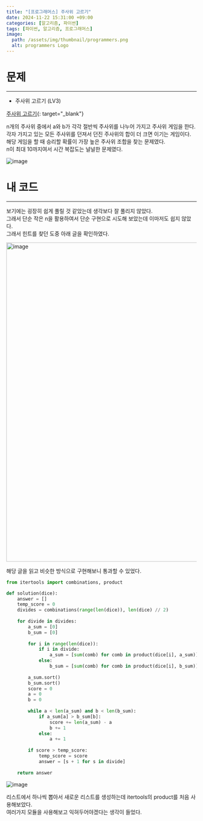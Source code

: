```yaml
---
title: "[프로그래머스] 주사위 고르기"
date: 2024-11-22 15:31:00 +09:00
categories: [알고리즘, 파이썬]
tags: [파이썬, 알고리즘, 프로그래머스]
image:
  path: /assets/img/thumbnail/programmers.png
  alt: programmers Logo
---
```

# 문제
---
- 주사위 고르기 (LV3)

[주사위 고르기](https://school.programmers.co.kr/learn/courses/30/lessons/258709){: target="_blank"}

n개의 주사위 중에서 a와 b가 각각 절반씩 주사위를 나누어 가지고 주사위 게임을 한다.   
각자 가지고 있는 모든 주사위를 던져서 던진 주사위의 합이 더 크면 이기는 게임이다.   
해당 게임을 할 때 승리할 확률이 가장 높은 주사위 조합을 찾는 문제였다.   
n이 최대 10까지여서 시간 복잡도는 널널한 문제였다.   

![image](https://github.com/user-attachments/assets/fd6acfbd-8709-4eb2-9f79-4e57163668a6)

# 내 코드
---
보기에는 굉장히 쉽게 풀릴 것 같았는데 생각보다 잘 풀리지 않았다.   
그래서 단순 작은 n을 활용하여서 단순 구현으로 시도해 보았는데 이마저도 쉽지 않았다.   
그래서 힌트를 찾던 도중 아래 글을 확인하였다.   

<img width="846" alt="image" src="https://github.com/user-attachments/assets/90713175-5d3e-44c1-87d7-aaed2541083c">

해당 글을 읽고 비슷한 방식으로 구현해보니 통과할 수 있었다.   

```python
from itertools import combinations, product

def solution(dice):
    answer = []
    temp_score = 0
    divides = combinations(range(len(dice)), len(dice) // 2)
    
    for divide in divides:
        a_sum = [0]
        b_sum = [0] 
        
        for i in range(len(dice)):
            if i in divide:
                a_sum = [sum(comb) for comb in product(dice[i], a_sum)]
            else:
                b_sum = [sum(comb) for comb in product(dice[i], b_sum)]
        
        a_sum.sort()
        b_sum.sort()
        score = 0
        a = 0
        b = 0
        
        while a < len(a_sum) and b < len(b_sum):
            if a_sum[a] > b_sum[b]:
                score += len(a_sum) - a
                b += 1
            else:
                a += 1
        
        if score > temp_score:
            temp_score = score
            answer = [s + 1 for s in divide]
    
    return answer
```

![image](https://github.com/user-attachments/assets/a6870006-11c4-4249-b225-f0c482e4384e)

리스트에서 하나씩 뽑아서 새로운 리스트를 생성하는데 itertools의 product를 처음 사용해보았다.   
여러가지 모듈을 사용해보고 익혀두어야겠다는 생각이 들었다.   
